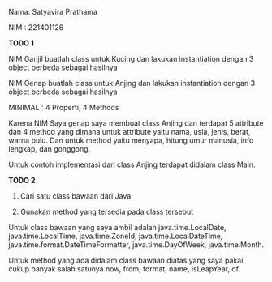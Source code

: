 Nama: Satyavira Prathama

NIM : 221401126

<b> TODO 1 </b>

NIM Ganjil buatlah class untuk Kucing dan lakukan instantiation dengan 3 object berbeda sebagai hasilnya

NIM Genap buatlah class untuk Anjing dan lakukan instantiation dengan 3 object berbeda sebagai hasilnya

MINIMAL : 4 Properti, 4 Methods

Karena NIM Saya genap saya membuat class Anjing dan terdapat 5 attribute dan 4 method yang dimana untuk attribute yaitu nama, usia, jenis, berat, warna bulu. Dan untuk method yaitu menyapa, hitung umur manusia, info lengkap, dan gonggong.

Untuk contoh implementasi dari class Anjing terdapat didalam class Main.

<b> TODO 2 </b>

1. Cari satu class bawaan dari Java

2. Gunakan method yang tersedia pada class tersebut

Untuk class bawaan yang saya ambil adalah java.time.LocalDate, java.time.LocalTime, java.time.ZoneId, java.time.LocalDateTime, java.time.format.DateTimeFormatter, java.time.DayOfWeek, java.time.Month.

Untuk method yang ada didalam class bawaan diatas yang saya pakai cukup banyak salah satunya now, from, format, name, isLeapYear, of.